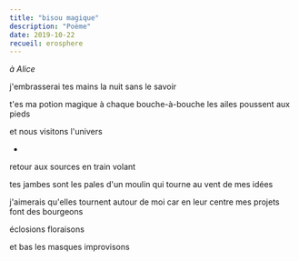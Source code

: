 ```yaml
---
title: "bisou magique"
description: "Poème"
date: 2019-10-22
recueil: erosphere
---
```


*à Alice*

j'embrasserai tes mains la nuit sans le savoir

t'es ma potion magique à chaque bouche-à-bouche
les ailes poussent aux pieds

et nous visitons l'univers

*

retour aux sources en train volant

tes jambes sont les pales d'un moulin
qui tourne au vent de mes idées

j'aimerais qu'elles tournent autour de moi
car en leur centre mes projets font des bourgeons

éclosions floraisons

et bas les masques improvisons
